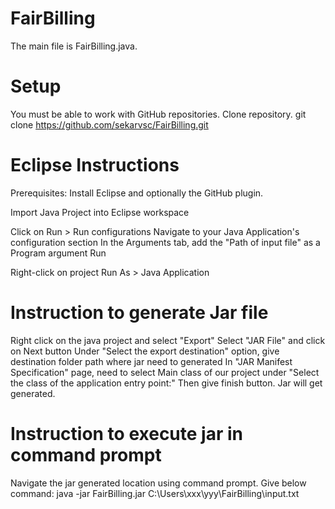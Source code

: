 # FairBilling

The main file is FairBilling.java.

# Setup
You must be able to work with GitHub repositories.
Clone repository.
 git clone https://github.com/sekarvsc/FairBilling.git

# Eclipse Instructions
Prerequisites:
  Install Eclipse and optionally the GitHub plugin.

Import Java Project into Eclipse workspace

Click on Run > Run configurations
Navigate to your Java Application's configuration section
In the Arguments tab, add the "Path of input file" as a Program argument
Run

Right-click on project
Run As > Java Application

# Instruction to generate Jar file
Right click on the java project and select "Export"
Select "JAR File" and click on Next button
Under "Select the export destination" option, give destination folder path where jar need to generated
In "JAR Manifest Specification" page, need to select Main class of our project under "Select the class of the application entry point:"
Then give finish button. Jar will get generated.

# Instruction to execute jar in command prompt
Navigate the jar generated location using command prompt.
Give below command:
  java -jar FairBilling.jar C:\Users\xxx\yyy\FairBilling\input.txt

